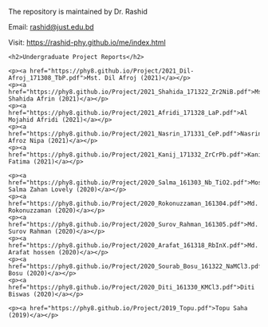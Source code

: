 <html lang="en">
  <head>
    <meta name="viewport" content="width=device-width, initial-scale=1">
  </head>

  <body>
  
  <p>The repository is maintained by Dr. Rashid</p>
  <p>Email: <a href="mailto:rashid@just.edu.bd">rashid@just.edu.bd</a></p>
  <p>Visit: <a href="https://rashid-phy.github.io/me/index.html">https://rashid-phy.github.io/me/index.html</a></p>
    
    <h2>Undergraduate Project Reports</h2>

    <p><a href="https://phy8.github.io/Project/2021_Dil-Afroj_171308_TbP.pdf">Mst. Dil Afroj (2021)</a></p>
    <p><a href="https://phy8.github.io/Project/2021_Shahida_171322_Zr2NiB.pdf">Mst. Shahida Afrin (2021)</a></p>
    <p><a href="https://phy8.github.io/Project/2021_Afridi_171328_LaP.pdf">Al Mojahid Afridi (2021)</a></p>
    <p><a href="https://phy8.github.io/Project/2021_Nasrin_171331_CeP.pdf">Nasrin Afroz Nipa (2021)</a></p>
    <p><a href="https://phy8.github.io/Project/2021_Kanij_171332_ZrCrPb.pdf">Kanij Fatima (2021)</a></p>

    <p><a href="https://phy8.github.io/Project/2020_Salma_161303_Nb_TiO2.pdf">Most. Salma Zahan Lovely (2020)</a></p>
    <p><a href="https://phy8.github.io/Project/2020_Rokonuzzaman_161304.pdf">Md. Rokonuzzaman (2020)</a></p>
    <p><a href="https://phy8.github.io/Project/2020_Surov_Rahman_161305.pdf">Md. Surov Rahman (2020)</a></p>
    <p><a href="https://phy8.github.io/Project/2020_Arafat_161318_RbInX.pdf">Md. Arafat hossen (2020)</a></p>
    <p><a href="https://phy8.github.io/Project/2020_Sourab_Bosu_161322_NaMCl3.pdf">Sourab Bosu (2020)</a></p>
    <p><a href="https://phy8.github.io/Project/2020_Diti_161330_KMCl3.pdf">Diti Biswas (2020)</a></p>
          
    <p><a href="https://phy8.github.io/Project/2019_Topu.pdf">Topu Saha (2019)</a></p>

  
  </body>
</html>
